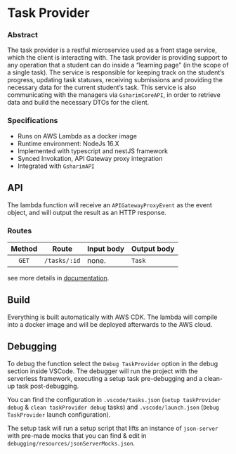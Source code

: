 # Task Provider

### Abstract

The task provider is a restful microservice used as a front stage service, which
the client is interacting with. The task provider is providing support to any
operation that a student can do inside a “learning page” (in the scope of a
single task). The service is responsible for keeping track on the student’s
progress, updating task statuses, receiving submissions and providing the
necessary data for the current student’s task. This service is also
communicating with the managers via `GsharimCoreAPI`, in order to retrieve data
and build the necessary DTOs for the client.

### Specifications

-   Runs on AWS Lambda as a docker image
-   Runtime environment: NodeJs 16.X
-   Implemented with typescript and nestJS framework
-   Synced Invokation, API Gateway proxy integration
-   Integrated with `GsharimAPI`

## API

The lambda function will receive an `APIGatewayProxyEvent` as the event object,
and will output the result as an HTTP response.

### Routes

| Method | Route        | Input body | Output body |
| :----: | ------------ | ---------- | ----------- |
| `GET`  | `/tasks/:id` | none.      | `Task`      |

see more details in
[documentation](https://docs.google.com/document/d/1Hy-IxpeQuDLcL5Nb_-_BEieAvAJ4567ImA6PJHZzs78/edit?usp=sharing).

## Build

Everything is built automatically with AWS CDK. The lambda will compile into a
docker image and will be deployed afterwards to the AWS cloud.

## Debugging

To debug the function select the `Debug TaskProvider` option in the debug
section inside VSCode. The debugger will run the project with the serverless
framework, executing a setup task pre-debugging and a clean-up task
post-debugging.

You can find the configuration in `.vscode/tasks.json`
(`setup taskProvider debug` & `clean taskProvider debug` tasks) and
`.vscode/launch.json` (`Debug TaskProvider` launch configuration).

The setup task will run a setup script that lifts an instance of `json-server`
with pre-made mocks that you can find & edit in
`debugging/resources/jsonServerMocks.json`.
